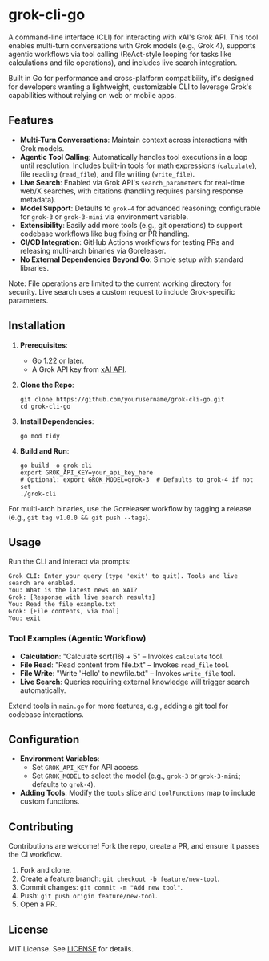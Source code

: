 # grok-cli-go

A command-line interface (CLI) for interacting with xAI's Grok API. This tool enables multi-turn conversations with Grok models (e.g., Grok 4), supports agentic workflows via tool calling (ReAct-style looping for tasks like calculations and file operations), and includes live search integration.

Built in Go for performance and cross-platform compatibility, it's designed for developers wanting a lightweight, customizable CLI to leverage Grok's capabilities without relying on web or mobile apps.

## Features

- **Multi-Turn Conversations**: Maintain context across interactions with Grok models.
- **Agentic Tool Calling**: Automatically handles tool executions in a loop until resolution. Includes built-in tools for math expressions (`calculate`), file reading (`read_file`), and file writing (`write_file`).
- **Live Search**: Enabled via Grok API's `search_parameters` for real-time web/X searches, with citations (handling requires parsing response metadata).
- **Model Support**: Defaults to `grok-4` for advanced reasoning; configurable for `grok-3` or `grok-3-mini` via environment variable.
- **Extensibility**: Easily add more tools (e.g., git operations) to support codebase workflows like bug fixing or PR handling.
- **CI/CD Integration**: GitHub Actions workflows for testing PRs and releasing multi-arch binaries via Goreleaser.
- **No External Dependencies Beyond Go**: Simple setup with standard libraries.

Note: File operations are limited to the current working directory for security. Live search uses a custom request to include Grok-specific parameters.

## Installation

1. **Prerequisites**:
   - Go 1.22 or later.
   - A Grok API key from [xAI API](https://x.ai/api).

2. **Clone the Repo**:
   ```
   git clone https://github.com/yourusername/grok-cli-go.git
   cd grok-cli-go
   ```

3. **Install Dependencies**:
   ```
   go mod tidy
   ```

4. **Build and Run**:
   ```
   go build -o grok-cli
   export GROK_API_KEY=your_api_key_here
   # Optional: export GROK_MODEL=grok-3  # Defaults to grok-4 if not set
   ./grok-cli
   ```

For multi-arch binaries, use the Goreleaser workflow by tagging a release (e.g., `git tag v1.0.0 && git push --tags`).

## Usage

Run the CLI and interact via prompts:

```
Grok CLI: Enter your query (type 'exit' to quit). Tools and live search are enabled.
You: What is the latest news on xAI?
Grok: [Response with live search results]
You: Read the file example.txt
Grok: [File contents, via tool]
You: exit
```

### Tool Examples (Agentic Workflow)

- **Calculation**: "Calculate sqrt(16) + 5" – Invokes `calculate` tool.
- **File Read**: "Read content from file.txt" – Invokes `read_file` tool.
- **File Write**: "Write 'Hello' to newfile.txt" – Invokes `write_file` tool.
- **Live Search**: Queries requiring external knowledge will trigger search automatically.

Extend tools in `main.go` for more features, e.g., adding a git tool for codebase interactions.

## Configuration

- **Environment Variables**:
  - Set `GROK_API_KEY` for API access.
  - Set `GROK_MODEL` to select the model (e.g., `grok-3` or `grok-3-mini`; defaults to `grok-4`).
- **Adding Tools**: Modify the `tools` slice and `toolFunctions` map to include custom functions.

## Contributing

Contributions are welcome! Fork the repo, create a PR, and ensure it passes the CI workflow.

1. Fork and clone.
2. Create a feature branch: `git checkout -b feature/new-tool`.
3. Commit changes: `git commit -m "Add new tool"`.
4. Push: `git push origin feature/new-tool`.
5. Open a PR.

## License

MIT License. See [LICENSE](LICENSE) for details.
